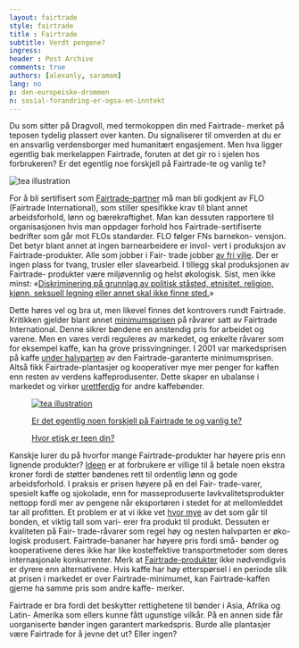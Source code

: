 ```yaml
---
layout: fairtrade
style: fairtrade
title : Fairtrade
subtitle: Verdt pengene?
ingress: 
header : Post Archive
comments: true
authors: [alexanly, saramam]
lang: no
p: den-europeiske-drommen
n: sosial-forandring-er-ogsa-en-inntekt
---
```


<section class="ingress">
<p class="pre">
Du som sitter på Dragvoll, med termokoppen din med Fairtrade-
merket på teposen tydelig plassert over kanten. Du signaliserer til 
omverden at du er en ansvarlig verdensborger med humanitært 
engasjement. Men hva ligger egentlig bak merkelappen Fairtrade, 
foruten at det gir ro i sjelen hos forbrukeren? Er det egentlig noe 
forskjell på Fairtrade-te og vanlig te?
</p>
</section>







<img src="http://i.imgur.com/Fjitk.png" id="tea-ill" alt="tea illustration">

<p class="pre">
For å bli sertifisert som <a href="http://bit.ly/QOO5Bi">Fairtrade-partner</a> må man bli godkjent av FLO 
(Fairtrade International), som stiller spesifikke krav til blant annet 
arbeidsforhold, lønn og bærekraftighet. Man kan dessuten rapportere til 
organisasjonen hvis man oppdager forhold hos Fairtrade-sertifiserte 
bedrifter som går mot FLOs standarder. FLO følger FNs barnekon-
vensjon. Det betyr blant annet at ingen barnearbeidere er invol-
vert i produksjon av Fairtrade-produkter. Alle som jobber i Fair-
trade jobber <a href="http://bit.ly/QOO5Bi">av fri vilje</a>. Der er ingen plass for tvang, trusler 
eller slavearbeid. I tillegg skal produksjonen av Fairtrade-
produkter være miljøvennlig og helst økologisk. Sist, men ikke 
minst: «<a href="http://fairtrade.no/om-fairtrade/slik-fungerer-fairtrade/fairtrade-standardene/">Diskriminering på grunnlag av politisk ståsted, etnisitet, 
religion, kjønn, seksuell legning eller annet skal ikke finne sted.</a>»

</p>

<p>
Dette høres vel og bra ut, men likevel finnes det kontrovers rundt Fairtrade. Kritikken gjelder blant annet <a href="http://fairtrade.no/media/62276/utdyping_mat_og_helse_ungdomsskole.pdf">minimumsprisen</a> på råvarer satt av Fairtrade International. Denne sikrer bøndene en anstendig pris for arbeidet og varene. Men en vares verdi reguleres av markedet, og enkelte råvarer som for eksempel kaffe, kan ha grove prissvingninger. I 2001 var markedsprisen på kaffe <a href="http://www.fairtrade.org.uk/includes/documents/cm_docs/2010/a/arabica_pricechart_89_10_aug10.pdf">under halvparten</a> av den Fairtrade-garanterte minimumsprisen. Altså fikk Fairtrade-plantasjer og kooperativer mye mer penger for kaffen enn resten av verdens kaffeprodusenter. Dette skaper en ubalanse i markedet og virker <a href="http://money.howstuffworks.com/fair-trade2.htm">urettferdig</a> for andre kaffebønder.
</p>

<a href="http://www.ethicalconsumer.org/buyersguides/drink/tea.aspx">
<figure id="hipster-ill">
	<img src="http://i.imgur.com/rugOn.jpg" alt="tea illustration">
	<figcaption class="tk-gooddog-new">
		<p class="first-line">Er det egentlig noen forskjell på Fairtrade te og vanlig te?</p>
		<p class="second-line">Hvor etisk er teen din?</p>
	</figcaption>
</figure>
</a>


<p class="pre">
Kanskje lurer du på hvorfor mange Fairtrade-produkter har høyere pris 
enn lignende produkter? <a href="http://money.howstuffworks.com/fair-trade1.htm">Ideen</a> er at forbrukere er villige til å betale 
noen ekstra kroner fordi de støtter bøndenes rett til ordentlig lønn 
og gode arbeidsforhold. I praksis er prisen høyere på en del Fair-
trade-varer, spesielt kaffe og sjokolade, enn for masseproduserte 
lavkvalitetsprodukter nettopp fordi mer av pengene når eksportøren 
i stedet for at mellomleddet tar all profitten. Et problem er at vi ikke 
vet <a href="http://www.griffithsspeaker.com/Fairtrade/Ethical%20Objections%20to%20Fairtrade%20web.pdf">hvor mye</a> av det som går til bonden, et viktig tall som vari-
erer fra produkt til produkt. Dessuten er kvaliteten på Fair-
trade-råvarer som regel høy og nesten halvparten er øko-
logisk produsert. Fairtrade-bananer har høyere pris fordi små-
bønder og kooperativene deres ikke har like kosteffektive 
transportmetoder som deres internasjonale konkurrenter. 
Merk at <a href="http://www.fairtradeusa.org/what-is-fair-trade/faq">Fairtrade-produkter</a> ikke nødvendigvis er dyrere enn 
alternativene. Hvis kaffe har høy etterspørsel i en periode 
slik at prisen i markedet er over Fairtrade-minimumet, kan 
Fairtrade-kaffen gjerne ha samme pris som andre kaffe-
merker.
</p>

<p class="pre">
Fairtrade er bra fordi det beskytter rettighetene til bønder i Asia, Afrika og Latin-
Amerika som ellers kunne fått ugunstige vilkår. På en annen side får uorganiserte bønder ingen 
garantert markedspris. Burde alle plantasjer være Fairtrade for å jevne det ut? Eller ingen?
</p>











